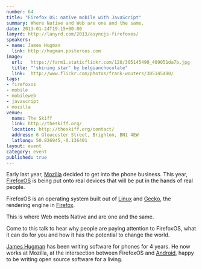 ```yaml
---
number: 64
title: "Firefox OS: native mobile with JavaScript"
summary: Where Native and Web are one and the same.
date: 2013-01-24T19:15+00:00
lanyrd: http://lanyrd.com/2013/asyncjs-firefoxos/
speakers:
- name: James Hugman
  link: http://hugman.posterous.com
image:
  url:   https://farm1.staticflickr.com/120/305145490_409051da7b.jpg
  title: "'shining star' by belgianchocolate"
  link:  http://www.flickr.com/photos/frank-wouters/305145490/
tags:
- firefoxos
- mobile
- mobileweb
- javascript
- mozilla
venue:
  name: The Skiff
  link: http://theskiff.org/
  location: http://theskiff.org/contact/
  address: 6 Gloucester Street, Brighton, BN1 4EW
  latlong: 50.826945,-0.136401
layout: event
category: event
published: true
---
```


Early last year, [Mozilla][mozilla] decided to get into the phone business. This year, [FirefoxOS][firefoxos] is being put onto real devices that will be put in the hands of real people.

FirefoxOS is an operating system built out of [Linux][linux] and [Gecko][gecko], the rendering engine in [Firefox][firefox].

This is where Web meets Native and are one and the same.

Come to this talk to hear why people are paying attention to FirefoxOS, what it can do for you and how it has the potential to change the world.

[James Hugman][james] has been writing software for phones for 4 years. He now works at Mozilla, at the intersection between FirefoxOS and [Android][android], happy to be writing open source software for a living.

[mozilla]: https://www.mozilla.org
[firefoxos]: https://www.mozilla.org/firefoxos/
[firefox]: https://www.mozilla.org/firefox/
[linux]: https://en.wikipedia.org/wiki/Linux
[gecko]: https://developer.mozilla.org/docs/Gecko/FAQ
[android]: https://en.wikipedia.org/wiki/Android_(operating_system)
[james]: http://hugman.posterous.com